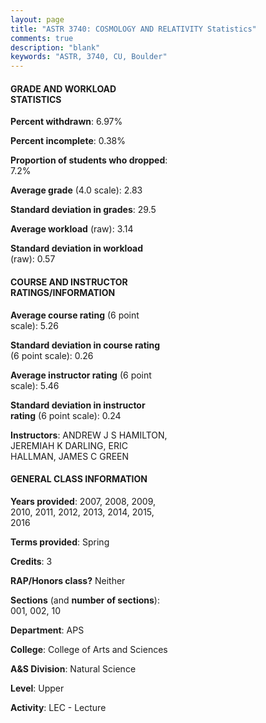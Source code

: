 ```yaml
---
layout: page
title: "ASTR 3740: COSMOLOGY AND RELATIVITY Statistics"
comments: true
description: "blank"
keywords: "ASTR, 3740, CU, Boulder"
--- 
```

<head>
<script src="https://ajax.googleapis.com/ajax/libs/jquery/2.1.3/jquery.min.js"></script>
<script src="https://dl.dropboxusercontent.com/s/pc42nxpaw1ea4o9/highcharts.js?dl=0"></script>
<!-- <script src="../assets/js/highcharts.js"></script> -->
<style type="text/css">@font-face {
	font-family: "Bebas Neue";
	src: url(https://www.filehosting.org/file/details/544349/BebasNeue%20Regular.otf) format("opentype");
	}
	h1.Bebas { 
		font-family: "Bebas Neue", Verdana, Tahoma;
	}
</style>
</head>
<body>
	<div id="container" style="float: right; width: 45%; height: 88%; margin-left: 2.5%; margin-right: 2.5%;"></div>
	<script language="JavaScript">
		$(document).ready(function() {
		var chart = {type: 'column'};
		var title = {text: 'Grade Distribution'};
		var xAxis = {categories: ['A','B','C','D','F'],crosshair: true};
		var yAxis = {min: 0,title: {text: 'Percentage'}};
		var tooltip = {headerFormat: '<center><b><span style="font-size:20px">{point.key}</span></b></center>',
		               pointFormat: '<td style="padding:0"><b>{point.y:.1f}%</b></td>',
		               footerFormat: '</table>',shared: true,useHTML: true};
		var plotOptions = {column: {pointPadding: 0.0,borderWidth: 0}};  
		var credits = {enabled: false};var series= [{name: 'Percent',data: [27.05,43.03,20.49,4.92,4.51,]}];
		var json = {};
		json.chart = chart;
		json.title = title;
		json.tooltip = tooltip;
		json.xAxis = xAxis;
		json.yAxis = yAxis;  
		json.series = series;
		json.plotOptions = plotOptions;  
		json.credits = credits;
		$('#container').highcharts(json);
	});
	</script>
</body>
			   
#### GRADE AND WORKLOAD STATISTICS

**Percent withdrawn**: 6.97%

**Percent incomplete**: 0.38%

**Proportion of students who dropped**: 7.2%

**Average grade** (4.0 scale): 2.83

**Standard deviation in grades**: 29.5

**Average workload** (raw): 3.14

**Standard deviation in workload** (raw): 0.57

#### COURSE AND INSTRUCTOR RATINGS/INFORMATION

**Average course rating** (6 point scale): 5.26

**Standard deviation in course rating** (6 point scale): 0.26

**Average instructor rating** (6 point scale): 5.46

**Standard deviation in instructor rating** (6 point scale): 0.24

**Instructors**: ANDREW J S HAMILTON, JEREMIAH K DARLING, ERIC HALLMAN, JAMES C GREEN

#### GENERAL CLASS INFORMATION

**Years provided**: 2007, 2008, 2009, 2010, 2011, 2012, 2013, 2014, 2015, 2016

**Terms provided**: Spring

**Credits**: 3

**RAP/Honors class?** Neither

**Sections** (and **number of sections**): 001, 002, 10

**Department**: APS

**College**: College of Arts and Sciences

**A&S Division**: Natural Science

**Level**: Upper

**Activity**: LEC - Lecture